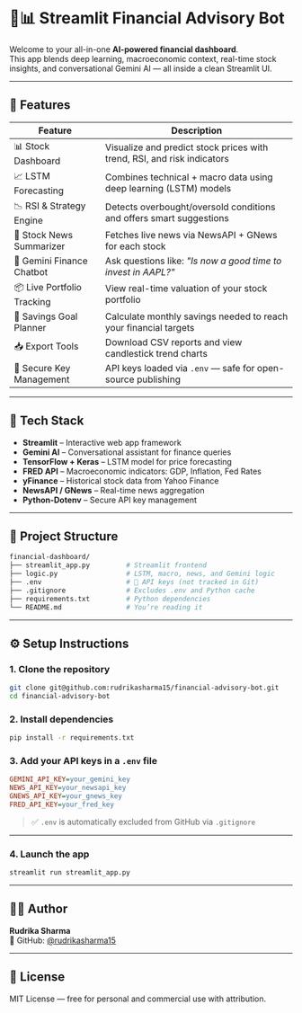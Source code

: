 
# 🤖📊 Streamlit Financial Advisory Bot

Welcome to your all-in-one **AI-powered financial dashboard**.  
This app blends deep learning, macroeconomic context, real-time stock insights, and conversational Gemini AI — all inside a clean Streamlit UI.

---

## 🚀 Features

| Feature                      | Description                                                                |
|------------------------------|----------------------------------------------------------------------------|
| 📊 Stock Dashboard           | Visualize and predict stock prices with trend, RSI, and risk indicators    |
| 📈 LSTM Forecasting          | Combines technical + macro data using deep learning (LSTM) models          |
| 📉 RSI & Strategy Engine     | Detects overbought/oversold conditions and offers smart suggestions        |
| 📰 Stock News Summarizer     | Fetches live news via NewsAPI + GNews for each stock                       |
| 💬 Gemini Finance Chatbot    | Ask questions like: *"Is now a good time to invest in AAPL?"*              |
| 📦 Live Portfolio Tracking   | View real-time valuation of your stock portfolio                          |
| 🎯 Savings Goal Planner      | Calculate monthly savings needed to reach your financial targets           |
| 📥 Export Tools              | Download CSV reports and view candlestick trend charts                    |
| 🔐 Secure Key Management     | API keys loaded via `.env` — safe for open-source publishing               |

---

## 🧠 Tech Stack

- **Streamlit** – Interactive web app framework
- **Gemini AI** – Conversational assistant for finance queries
- **TensorFlow + Keras** – LSTM model for price forecasting
- **FRED API** – Macroeconomic indicators: GDP, Inflation, Fed Rates
- **yFinance** – Historical stock data from Yahoo Finance
- **NewsAPI / GNews** – Real-time news aggregation
- **Python-Dotenv** – Secure API key management

---

## 📁 Project Structure

```bash
financial-dashboard/
├── streamlit_app.py         # Streamlit frontend
├── logic.py                 # LSTM, macro, news, and Gemini logic
├── .env                     # 🔐 API keys (not tracked in Git)
├── .gitignore               # Excludes .env and Python cache
├── requirements.txt         # Python dependencies
└── README.md                # You’re reading it
```

---

## ⚙️ Setup Instructions

### 1. Clone the repository

```bash
git clone git@github.com:rudrikasharma15/financial-advisory-bot.git
cd financial-advisory-bot
```

### 2. Install dependencies

```bash
pip install -r requirements.txt
```

### 3. Add your API keys in a `.env` file

```ini
GEMINI_API_KEY=your_gemini_key
NEWS_API_KEY=your_newsapi_key
GNEWS_API_KEY=your_gnews_key
FRED_API_KEY=your_fred_key
```

> ✅ `.env` is automatically excluded from GitHub via `.gitignore`

---

### 4. Launch the app

```bash
streamlit run streamlit_app.py
```

---

## 🙋‍♀️ Author

**Rudrika Sharma**  
🔗 GitHub: [@rudrikasharma15](https://github.com/rudrikasharma15)

---

## 📄 License

MIT License — free for personal and commercial use with attribution.
